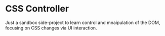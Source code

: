 # CSS Controller

Just a sandbox side-project to learn control and mnaipulation of the DOM, focusing on CSS changes via UI interaction.
